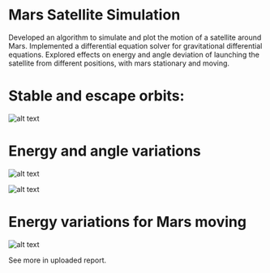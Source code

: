 # Mars Satellite Simulation
Developed an algorithm to simulate and plot the motion of a satellite around Mars. 
Implemented a differential equation solver for gravitational differential equations. 
Explored effects on energy and angle deviation of launching the satellite from different positions, with mars stationary and moving.

# Stable and escape orbits:

![alt text](https://github.com/mhal1/Mars_Satellite/blob/master/Orbits.png?raw=true)

# Energy and angle variations

![alt text](https://github.com/mhal1/Mars_Satellite/blob/master/mars1.png?raw=true)

![alt text](https://github.com/mhal1/Mars_Satellite/blob/master/mars2.png?raw=true)

# Energy variations for Mars moving

![alt text](https://github.com/mhal1/Mars_Satellite/blob/master/mars3.png?raw=true)

See more in uploaded report.
